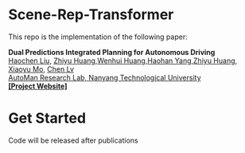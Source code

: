 # Scene-Rep-Transformer

This repo is the implementation of the following paper:

**Dual Predictions Integrated Planning for Autonomous Driving**
<br> [Haochen Liu](https://scholar.google.com/citations?user=iizqKUsAAAAJ&hl=en), [Zhiyu Huang](https://mczhi.github.io/),[Wenhui Huang](https://scholar.google.com/citations?user=Hpatee0AAAAJ&hl=en),[Haohan Yang](https://scholar.google.com/citations?user=KmKMahwAAAAJ&hl=en),[Zhiyu Huang](https://mczhi.github.io/), [Xiaoyu Mo](https://scholar.google.com/citations?user=JUYVmAQAAAAJ&hl=zh-CN), [Chen Lv](https://scholar.google.com/citations?user=UKVs2CEAAAAJ&hl=en)
<br> [AutoMan Research Lab, Nanyang Technological University](https://lvchen.wixsite.com/automan)
<br> **[[Project Website]](https://georgeliu233.github.io/DP3/)**

# Get Started

Code will be released after publications
